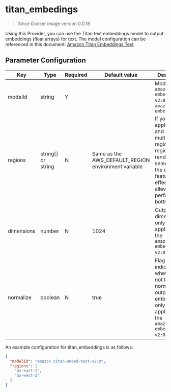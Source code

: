 # titan_embedings

> Since Docker image version 0.0.18

Using this Provider, you can use the Titan text embeddings model to output embeddings (float arrays) for text. The model configuration can be referenced in this document: [Amazon Titan Embeddings Text](https://docs.aws.amazon.com/bedrock/latest/userguide/model-parameters-titan-embed-text.html)

## Parameter Configuration

| Key     | Type      | Required     | Default value | Description |
| ------------- | -------| ------------- | ------------- | ------------- |
| modelId  | string   | Y    |  |   Model id, `amazon.titan-embed-text-v2:0` or `amazon.titan-embed-text-v1`  |
| regions  | string[] or string   | N     | Same as the AWS_DEFAULT_REGION environment variable | If you have applied for and specified multiple regions, one region will be randomly selected for the call. This feature can effectively alleviate performance bottlenecks.  |
| dimensions  |  number   | N     | 1024 | Output dimension, only applicable to the `amazon.titan-embed-text-v2:0` model.  |
| normalize  |  boolean   | N     | true | Flag indicating whether or not to normalize the output embeddings, only applicable to the `amazon.titan-embed-text-v2:0` model  |

An example configuration for titan_embeddings is as follows:

```json
{
  "modelId": "amazon.titan-embed-text-v2:0",
  "regions": [
    "us-east-1",
    "us-west-2"
  ]
}
```
